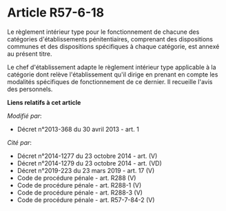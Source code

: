 # Article R57-6-18

Le règlement intérieur type pour le fonctionnement de chacune des catégories d'établissements pénitentiaires, comprenant des
dispositions communes et des dispositions spécifiques à chaque catégorie, est annexé au présent titre.  

Le chef d'établissement adapte le règlement intérieur type applicable à la catégorie dont relève l'établissement qu'il dirige
en prenant en compte les modalités spécifiques de fonctionnement de ce dernier. Il recueille l'avis des personnels.

**Liens relatifs à cet article**

_Modifié par_:

  - Décret n°2013-368 du 30 avril 2013 - art. 1

_Cité par_:

  - Décret n°2014-1277 du 23 octobre 2014 - art. (V)
  - Décret n°2014-1279 du 23 octobre 2014 - art. (VD)
  - Décret n°2019-223 du 23 mars 2019 - art. 17 (V)
  - Code de procédure pénale - art. R288 (V)
  - Code de procédure pénale - art. R288-1 (V)
  - Code de procédure pénale - art. R288-3 (V)
  - Code de procédure pénale - art. R57-7-84-2 (V)
